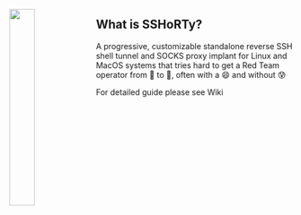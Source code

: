 

<a href="https://www.ibm.com/security/services/offensive-security-services"><img src="https://github.com/dsnezhkov/SSHoRTy/wiki/generated-images/logo.png" width="30%" align="left"></a>


## What is SSHoRTy?

A progressive, customizable standalone reverse SSH shell tunnel and SOCKS proxy implant for Linux and MacOS systems that tries hard to get a Red Team operator from :large_blue_circle: to :red_circle:, often with a :smile: and without :cold_sweat:

For detailed guide please see Wiki


